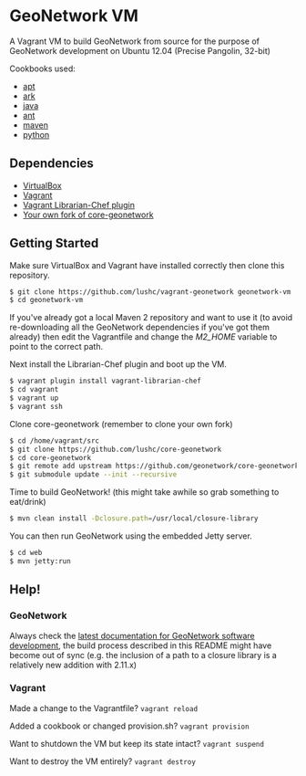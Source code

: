 GeoNetwork VM
==================

A Vagrant VM to build GeoNetwork from source for the purpose of GeoNetwork development on Ubuntu 12.04 (Precise Pangolin, 32-bit)

Cookbooks used:

* [apt](https://github.com/opscode-cookbooks/apt)
* [ark](https://github.com/opscode-cookbooks/ark)
* [java](https://github.com/opscode-cookbooks/java)
* [ant](https://github.com/opscode-cookbooks/ant)
* [maven](https://github.com/opscode-cookbooks/maven)
* [python](https://github.com/opscode-cookbooks/python)

## Dependencies

* [VirtualBox](https://www.virtualbox.org/)
* [Vagrant](http://vagrantup.com/)
* [Vagrant Librarian-Chef plugin](https://github.com/jimmycuadra/vagrant-librarian-chef)
* [Your own fork of core-geonetwork](https://github.com/geonetwork/core-geonetwork)

## Getting Started

Make sure VirtualBox and Vagrant have installed correctly then clone this repository.

```bash
$ git clone https://github.com/lushc/vagrant-geonetwork geonetwork-vm
$ cd geonetwork-vm
```

If you've already got a local Maven 2 repository and want to use it (to avoid re-downloading all the GeoNetwork dependencies if you've got them already) then edit the Vagrantfile and change the *M2_HOME* variable to point to the correct path.

Next install the Librarian-Chef plugin and boot up the VM.

```bash
$ vagrant plugin install vagrant-librarian-chef
$ cd vagrant
$ vagrant up
$ vagrant ssh
```

Clone core-geonetwork (remember to clone your own fork)

```bash
$ cd /home/vagrant/src
$ git clone https://github.com/lushc/core-geonetwork
$ cd core-geonetwork
$ git remote add upstream https://github.com/geonetwork/core-geonetwork
$ git submodule update --init --recursive
```

Time to build GeoNetwork! (this might take awhile so grab something to eat/drink)

```bash
$ mvn clean install -Dclosure.path=/usr/local/closure-library
```

You can then run GeoNetwork using the embedded Jetty server.

```bash
$ cd web
$ mvn jetty:run
```

## Help!

### GeoNetwork

Always check the [latest documentation for GeoNetwork software development](https://github.com/geonetwork/core-geonetwork/tree/develop/software_development), the build process described in this README might have become out of sync (e.g. the inclusion of a path to a closure library is a relatively new addition with 2.11.x)

### Vagrant

Made a change to the Vagrantfile? ```vagrant reload```

Added a cookbook or changed provision.sh? ```vagrant provision```

Want to shutdown the VM but keep its state intact? ```vagrant suspend```

Want to destroy the VM entirely? ```vagrant destroy```